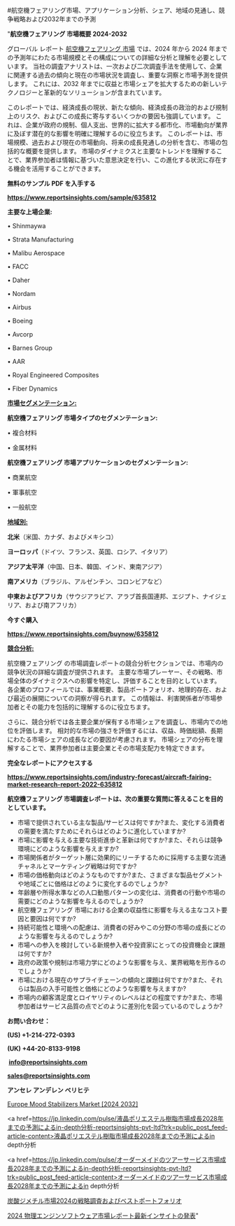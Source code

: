 #航空機フェアリング市場、アプリケーション分析、シェア、地域の見通し、競争戦略および2032年までの予測

"<strong>航空機フェアリング 市場概要 2024-2032</strong>

グローバル レポート <a href=https://www.reportsinsights.com/sample/635812>航空機フェアリング 市場</a> では、2024 年から 2024 年までの予測年にわたる市場規模とその構成についての詳細な分析と理解を必要としています。 当社の調査アナリストは、一次および二次調査手法を使用して、企業に関連する過去の傾向と現在の市場状況を調査し、重要な洞察と市場予測を提供します。 これには、2032 年までに収益と市場シェアを拡大​​するための新しいテクノロジーと革新的なソリューションが含まれています。

このレポートでは、経済成長の現状、新たな傾向、経済成長の政治的および規制上のリスク、およびこの成長に寄与するいくつかの要因も強調しています。 これは、企業が政府の規制、個人支出、世界的に拡大する都市化、市場動向が業界に及ぼす潜在的な影響を明確に理解するのに役立ちます。 このレポートは、市場規模、過去および現在の市場動向、将来の成長見通しの分析を含む、市場の包括的な概要を提供します。 市場のダイナミクスと主要なトレンドを理解することで、業界参加者は情報に基づいた意思決定を行い、この進化する状況に存在する機会を活用することができます。

<strong><b>無料のサンプル PDF を入手する</b></strong>

<a href=https://www.reportsinsights.com/sample/635812><strong><u>https://www.reportsinsights.com/sample/635812</u></strong></a>

<strong>主要な上場企業:</strong>

• Shinmaywa

• Strata Manufacturing

• Malibu Aerospace

• FACC

• Daher

• Nordam

• Airbus

• Boeing

• Avcorp

• Barnes Group

• AAR

• Royal Engineered Composites

• Fiber Dynamics

<strong><u>市場セグメンテーション</u></strong><strong><u>:</u></strong>

<strong>航空機フェアリング 市場タイプのセグメンテーション:</strong>

• 複合材料

• 金属材料

<strong>航空機フェアリング 市場アプリケーションのセグメンテーション:</strong>

• 商業航空

• 軍事航空

• 一般航空

<strong><u>地域別</u></strong><strong><u>:</u></strong>

<strong>北米</strong>（米国、カナダ、およびメキシコ）

<strong>ヨーロッパ</strong>（ドイツ、フランス、英国、ロシア、イタリア）

<strong>アジア太平洋</strong>（中国、日本、韓国、インド、東南アジア）

<strong>南アメリカ</strong>（ブラジル、アルゼンチン、コロンビアなど）

<strong>中東およびアフリカ</strong>（サウジアラビア、アラブ首長国連邦、エジプト、ナイジェリア、および南アフリカ）

<strong>今すぐ購入</strong>

<a href=https://www.reportsinsights.com/buynow/635812><strong><u>https://www.reportsinsights.com/buynow/635812</u></strong></a>

<strong><u>競合分析:</u></strong>

航空機フェアリング の市場調査レポートの競合分析セクションでは、市場内の競争状況の詳細な調査が提供されます。 主要な市場プレーヤー、その戦略、市場全体のダイナミクスへの影響を特定し、評価することを目的としています。 各企業のプロフィールでは、事業概要、製品ポートフォリオ、地理的存在、および最近の展開についての洞察が得られます。 この情報は、利害関係者が市場参加者とその能力を包括的に理解するのに役立ちます。

さらに、競合分析では各主要企業が保有する市場シェアを調査し、市場内での地位を評価します。 相対的な市場の強さを評価するには、収益、時価総額、長期にわたる市場シェアの成長などの要因が考慮されます。 市場シェアの分布を理解することで、業界参加者は主要企業とその市場支配力を特定できます。

<strong>完全なレポートにアクセスする</strong>

<a href=https://www.reportsinsights.com/industry-forecast/aircraft-fairing-market-research-report-2022-635812><strong><u><b>https://www.reportsinsights.com/industry-forecast/aircraft-fairing-market-research-report-2022-635812</b></u></strong></a>

<strong><b>航空機フェアリング 市場調査レポートは、次の重要な質問に答えることを目的としています。</b></strong>
<ul>
  <li>市場で提供されている主な製品/サービスは何ですか?また、変化する消費者の需要を満たすためにそれらはどのように進化していますか?</li>
  <li>市場に影響を与える主要な技術進歩と革新は何ですか?また、それらは競争環境にどのような影響を与えますか?</li>
  <li>市場関係者がターゲット層に効果的にリーチするために採用する主要な流通チャネルとマーケティング戦略は何ですか?</li>
  <li>市場の価格動向はどのようなものですか?また、さまざまな製品セグメントや地域ごとに価格はどのように変化するのでしょうか?</li>
  <li>年齢層や所得水準などの人口動態パターンの変化は、消費者の行動や市場の需要にどのような影響を与えるのでしょうか?</li>
  <li>航空機フェアリング 市場における企業の収益性に影響を与える主なコスト要因と要因は何ですか?</li>
  <li>持続可能性と環境への配慮は、消費者の好みやこの分野の市場の成長にどのような影響を与えるのでしょうか?</li>
  <li>市場への参入を検討している新規参入者や投資家にとっての投資機会と課題は何ですか?</li>
  <li>政府の政策や規制は市場力学にどのような影響を与え、業界戦略を形作るのでしょうか?</li>
  <li>市場における現在のサプライチェーンの傾向と課題は何ですか?また、それらは製品の入手可能性と価格にどのような影響を与えますか?</li>
  <li>市場内の顧客満足度とロイヤリティのレベルはどの程度ですか?また、市場参加者はサービス品質の点でどのように差別化を図っているのでしょうか?</li>
</ul>
<strong>お問い合わせ：</strong>

<strong>(US) +1-214-272-0393</strong>

<strong>(UK) +44-20-8133-9198</strong>

<strong> </strong><a href=info@reportsinsights.com><strong><u>info@reportsinsights.com</u></strong></a>

<a href=sales@reportsinsights.com><strong><u>sales@reportsinsights.com</u></strong></a>

<strong>アンセレ アンデレン ベリヒテ</strong>

<a href=https://www.linkedin.com/pulse/europe-mood-stabilizers-market-in-depth-analysis-kutsf/>Europe Mood Stabilizers Market [2024 2032]</a>

<a href=https://jp.linkedin.com/pulse/液晶ポリエステル樹脂市場成長2028年までの予測によるin-depth分析-reportsinsights-pvt-ltd?trk=public_post_feed-article-content>液晶ポリエステル樹脂市場成長2028年までの予測によるin depth分析</a>

<a href=https://jp.linkedin.com/pulse/オーダーメイドのツアーサービス市場成長2028年までの予測によるin-depth分析-reportsinsights-pvt-ltd?trk=public_post_feed-article-content>オーダーメイドのツアーサービス市場成長2028年までの予測によるin depth分析</a>

<a href=https://www.linkedin.com/pulse/炭酸ジメチル市場2024の戦略調査およびベストポートフォリオ-healthscope-news-245/>炭酸ジメチル市場2024の戦略調査およびベストポートフォリオ</a>

<a href=https://www.linkedin.com/pulse/2024-物理エンジンソフトウェア市場レポート最新インサイトの発表-infopulse-daily-360-jsg9f/>2024 物理エンジンソフトウェア市場レポート最新インサイトの発表</a>"
